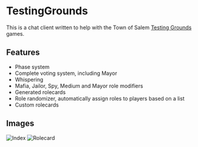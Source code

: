 # TestingGrounds
This is a chat client written to help with the Town of Salem [Testing Grounds](http://www.blankmediagames.com/phpbb/viewforum.php?f=50) games.

## Features

* Phase system
* Complete voting system, including Mayor
* Whispering
* Mafia, Jailor, Spy, Medium and Mayor role modifiers
* Generated rolecards
* Role randomizer, automatically assign roles to players based on a list
* Custom rolecards

## Images
![Index](http://i.imgur.com/OyDIwuv.png)
![Rolecard](http://i.imgur.com/7n5voP2.png)

